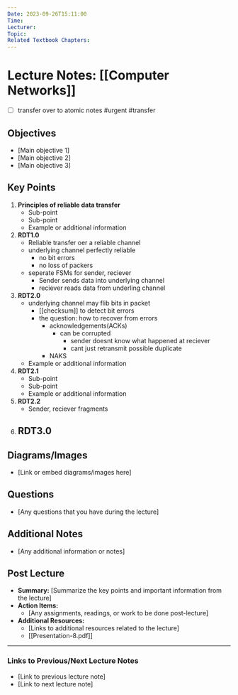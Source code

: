 ```yaml
---
Date: 2023-09-26T15:11:00
Time: 
Lecturer: 
Topic: 
Related Textbook Chapters:
---
```



# Lecture Notes: [[Computer Networks]]

- [ ] transfer over to atomic notes #urgent #transfer 
## Objectives
- [Main objective 1]
- [Main objective 2]
- [Main objective 3]

## Key Points
1. **Principles of reliable data transfer**
   - Sub-point
   - Sub-point
   - Example or additional information
2. **RDT1.0**
   - Reliable transfer oer a reliable channel
   - underlying channel perfectly reliable
	   - no bit errors
	   - no loss of packers
   - seperate FSMs for sender, reciever
	   - Sender sends data into underlying channel
	   - reciever reads data from underling channel
3. **RDT2.0**
	- underlying channel may flib bits in packet
		- [[checksum]] to detect bit errors
		- the question: how to recover from errors
			- acknowledgements(ACKs)
				- can be corrupted 
					- sender doesnt know what happened at reciever
					- cant just retransmit possible duplicate
			- NAKS
   - Example or additional information
4. **RDT2.1**
   - Sub-point
   - Sub-point
   - Example or additional information
5. **RDT2.2**
	- Sender, reciever fragments
6. **RDT3.0**
	- 
## Diagrams/Images
- [Link or embed diagrams/images here]

## Questions
- [Any questions that you have during the lecture]

## Additional Notes
- [Any additional information or notes]

## Post Lecture
- **Summary:** [Summarize the key points and important information from the lecture]
- **Action Items:** 
  - [Any assignments, readings, or work to be done post-lecture]
- **Additional Resources:**
  - [Links to additional resources related to the lecture]
  - [[Presentation-8.pdf]]

---

### Links to Previous/Next Lecture Notes
- [Link to previous lecture note]
- [Link to next lecture note]




